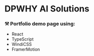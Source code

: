 # DPWHY AI Solutions

### ⚒️ Portfolio demo page using:

- React
- TypeScript
- WindiCSS
- FramerMotion
